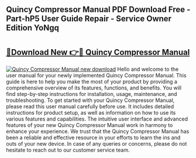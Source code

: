 ## Quincy Compressor Manual PDF Download Free - Part-hP5 User Guide Repair - Service Owner Edition YoNgq

# <h2><a href="http://bc25828.oget.top/?id=Quincy+Compressor+Manual">🔗Download New 👉🔴 Quincy Compressor Manual</a></h2>

[![Quincy Compressor Manual new download](https://i.imgur.com/5g1atiW.png)](http://bc25828.oget.top/?id=Quincy+Compressor+Manual)
Hello and welcome to the user manual for your newly implemented Quincy Compressor Manual. This guide is here to help you make the most of your product by providing a comprehensive overview of its features, functions, and benefits. You will find step-by-step instructions for installation, usage, maintenance, and troubleshooting. To get started with your Quincy Compressor Manual, please read this user manual carefully before use. It includes detailed instructions for product setup, as well as information on how to use its various features and capabilities. The intuitive user interface and advanced features of your new Quincy Compressor Manual work in harmony to enhance your experience. We trust that the Quincy Compressor Manual has been a reliable and effective resource in your efforts to learn the ins and outs of your new device. In case of any queries or concerns, please do not hesitate to reach out to our customer service team.
